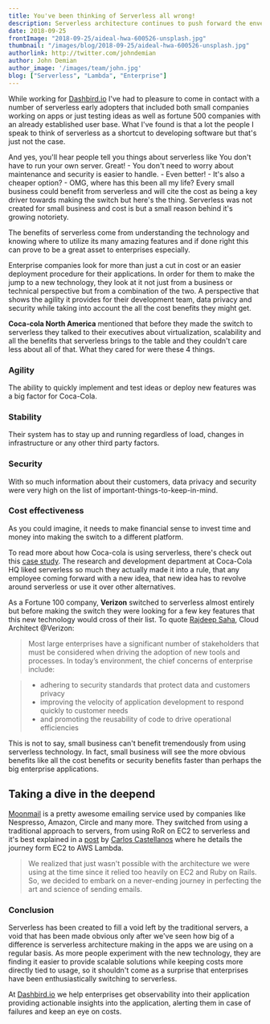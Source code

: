 ```yaml
---
title: You've been thinking of Serverless all wrong!
description: Serverless architecture continues to push forward the envelope yet people still aren't seeing the real value in the technology.
date: 2018-09-25
frontImage: "2018-09-25/aideal-hwa-600526-unsplash.jpg"
thumbnail: "/images/blog/2018-09-25/aideal-hwa-600526-unsplash.jpg"
authorlink: http://twitter.com/johndemian
author: John Demian
author_image: '/images/team/john.jpg'
blog: ["Serverless", "Lambda", "Enterprise"]
---
```


While working for <a href="http://dashbird.io">Dashbird.io</a> I've had to pleasure to come in contact with a number of serverless early adopters that included both small companies working on apps or just testing ideas as well as fortune 500 companies with an already established user base. What I've found is that a lot the people I speak to think of serverless as a shortcut to developing software but that's just not the case.

And yes, you'll hear people tell you things about serverless like You don't have to run your own server. Great! - You don't need to worry about maintenance and security is easier to handle. - Even better! - It's also a cheaper option? - OMG, where has this been all my life? Every small business could benefit from serverless and will cite the cost as being a key driver towards making the switch but here's the thing. Serverless was not created for small business and cost is but a small reason behind it's growing notoriety.

The benefits of serverless come from understanding the technology and knowing where to utilize its many amazing features and if done right this can prove to be a great asset to enterprises especially. 

Enterprise companies look for more than just a cut in cost or an easier deployment procedure for their applications. In order for them to make the jump to a new technology, they look at it not just from a business or technical perspective but from a combination of the two. A perspective that shows the agility it provides for their development team, data privacy and security while taking into account the all the cost benefits they might get.

<strong>Coca-cola North America</strong> mentioned that before they made the switch to serverless they talked to their executives about virtualization, scalability and all the benefits that serverless brings to the table and they couldn't care less about all of that. What they cared for were these 4 things.

<h3>Agility</h3> 
The ability to quickly implement and test ideas or deploy new features was a big factor for Coca-Cola.
<h3>Stability</h3> 
Their system has to stay up and running regardless of load, changes in infrastructure or any other third party factors.
<h3>Security</h3> 
With so much information about their customers, data privacy and security were very high on the list of important-things-to-keep-in-mind.
<h3>Cost effectiveness</h3> 
As you could imagine, it needs to make financial sense to invest time and money into making the switch to a different platform.

To read more about how Coca-cola is using serverless, there's check out this <a href="https://dashbird.io/blog/serverless-case-study-coca-cola/">case study</a>. The research and development department at Coca-Cola HQ liked serverless so much they actually made it into a rule, that any employee coming forward with a new idea, that new idea has to revolve around serverless or use it over other alternatives. 

As a Fortune 100 company, <strong>Verizon</strong> switched to serverless almost entirely but before making the switch they were looking for a few key features that this new technology would cross of their list. To quote <a href="https://twitter.com/_rajdeepsaha">Rajdeep Saha</a>, Cloud Architect @Verizon:

>Most large enterprises have a significant number of stakeholders that must be considered when driving the adoption of new tools and processes. In today’s environment, the chief concerns of enterprise include: 

> * adhering to security standards that protect data and customers privacy
> * improving the velocity of application development to respond quickly to customer needs 
> * and promoting the reusability of code to drive operational efficiencies

This is not to say, small business can't benefit tremendously from using serverless technology. In fact, small business will see the more obvious benefits like all the cost benefits or security benefits faster than perhaps the big enterprise applications. 

<h2>Taking a dive in the deepend</h2>
<a href="http://moonmail.io">Moonmail</a> is a pretty awesome emailing service used by companies like Nespresso, Amazon, Circle and many more. They switched from using a traditional approach to servers, from using RoR on EC2 to serverless and it's best explained in a <a href="https://serverless.com/blog/moonmail-serverless-framework-powered-architecture/">post</a> by <a href="https://twitter.com/ccverak">Carlos Castellanos</a> where he details the journey form EC2 to AWS Lambda.


>We realized that just wasn't possible with the architecture we were using at the time since it relied too heavily on EC2 and Ruby on Rails. So, we decided to embark on a never-ending journey in perfecting the art and science of sending emails.


<h3>Conclusion</h3>
Serverless has been created to fill a void left by the traditional servers, a void that has been made obvious only after we've seen how big of a difference is serverless architecture making in the apps we are using on a regular basis. As more people experiment with the new technology, they are finding it easier to provide scalable solutions while keeping costs more directly tied to usage, so it shouldn't come as a surprise that enterprises have been enthusiastically switching to serverless. 

At <a href="http://dashbird.io">Dashbird.io</a> we help enterprises get observability into their application providing actionable insights into the application, alerting them in case of failures and keep an eye on costs.